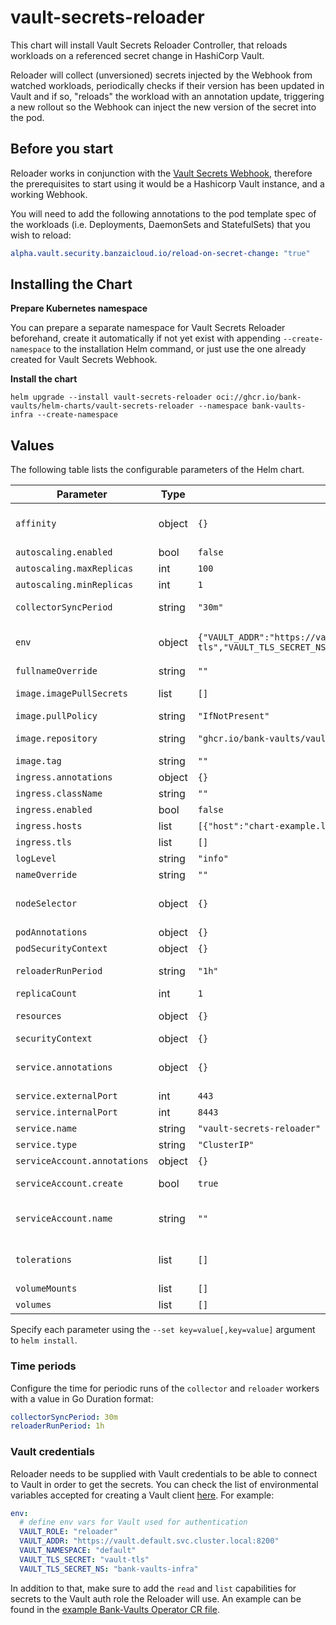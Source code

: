 # vault-secrets-reloader

This chart will install Vault Secrets Reloader Controller, that reloads workloads on a referenced secret change in HashiCorp Vault.

Reloader will collect (unversioned) secrets injected by the Webhook from watched workloads, periodically checks if their version has been updated in Vault and if so, "reloads" the workload with an annotation update, triggering a new rollout so the Webhook can inject the new version of the secret into the pod.

## Before you start

Reloader works in conjunction with the [Vault Secrets Webhook](https://github.com/bank-vaults/vault-secrets-webhook), therefore the prerequisites to start using it would be a Hashicorp Vault instance, and a working Webhook.

You will need to add the following annotations to the pod template spec of the workloads (i.e. Deployments, DaemonSets and StatefulSets) that you wish to reload:

```yaml
alpha.vault.security.banzaicloud.io/reload-on-secret-change: "true"
```

## Installing the Chart

**Prepare Kubernetes namespace**

You can prepare a separate namespace for Vault Secrets Reloader beforehand, create it automatically if not yet exist with appending `--create-namespace` to the installation Helm command, or just use the one already created for Vault Secrets Webhook.

**Install the chart**

```shell
helm upgrade --install vault-secrets-reloader oci://ghcr.io/bank-vaults/helm-charts/vault-secrets-reloader --namespace bank-vaults-infra --create-namespace
```

## Values

The following table lists the configurable parameters of the Helm chart.

| Parameter | Type | Default | Description |
| --- | ---- | ------- | ----------- |
| `affinity` | object | `{}` | Node affinity settings for the pods. Check: https://kubernetes.io/docs/concepts/scheduling-eviction/assign-pod-node/ |
| `autoscaling.enabled` | bool | `false` | Enable Reloader horizontal pod autoscaling |
| `autoscaling.maxReplicas` | int | `100` | Maximum number of replicas |
| `autoscaling.minReplicas` | int | `1` | Minimum number of replicas |
| `collectorSyncPeriod` | string | `"30m"` | Time interval for the collector worker to run in Go Duration format |
| `env` | object | `{"VAULT_ADDR":"https://vault.default.svc.cluster.local:8200","VAULT_ROLE":"reloader","VAULT_TLS_SECRET":"vault-tls","VAULT_TLS_SECRET_NS":"bank-vaults-infra"}` | Custom environment variables available to Reloader Define environment variables for Vault authentication here |
| `fullnameOverride` | string | `""` | Override app full name |
| `image.imagePullSecrets` | list | `[]` | Container image pull secrets for private repositories |
| `image.pullPolicy` | string | `"IfNotPresent"` | Container image pull policy |
| `image.repository` | string | `"ghcr.io/bank-vaults/vault-secrets-reloader"` | Container image repo that contains the Reloader Controller |
| `image.tag` | string | `""` | Container image tag |
| `ingress.annotations` | object | `{}` | Reloader ingress annotations |
| `ingress.className` | string | `""` | Reloader IngressClass name |
| `ingress.enabled` | bool | `false` | Enable Reloader ingress |
| `ingress.hosts` | list | `[{"host":"chart-example.local","paths":[{"path":"/","pathType":"ImplementationSpecific"}]}]` | Reloader ingress hosts |
| `ingress.tls` | list | `[]` | Reloader ingress tls |
| `logLevel` | string | `"info"` | Log level |
| `nameOverride` | string | `""` | Override app name |
| `nodeSelector` | object | `{}` | Node labels for pod assignment. Check: https://kubernetes.io/docs/concepts/scheduling-eviction/assign-pod-node/#nodeselector |
| `podAnnotations` | object | `{}` | Extra annotations to add to pod metadata |
| `podSecurityContext` | object | `{}` | Pod security context for Reloader deployment |
| `reloaderRunPeriod` | string | `"1h"` | Time interval for the reloader worker to run in Go Duration format |
| `replicaCount` | int | `1` | Number of replicas |
| `resources` | object | `{}` | Resources to request for the deployment and pods |
| `securityContext` | object | `{}` | Pod security context for Reloader containers |
| `service.annotations` | object | `{}` | Reloader service annotations, e.g. if type is AWS LoadBalancer and you want to add security groups |
| `service.externalPort` | int | `443` | Reloader service external port |
| `service.internalPort` | int | `8443` | Reloader service internal port |
| `service.name` | string | `"vault-secrets-reloader"` | Reloader service name |
| `service.type` | string | `"ClusterIP"` | Reloader service type |
| `serviceAccount.annotations` | object | `{}` | Annotations to add to the service account |
| `serviceAccount.create` | bool | `true` | Specifies whether a service account should be created |
| `serviceAccount.name` | string | `""` | The name of the service account to use. If not set and create is true, a name is generated using the fullname template |
| `tolerations` | list | `[]` | List of node tolerations for the pods. Check: https://kubernetes.io/docs/concepts/scheduling-eviction/taint-and-toleration/ |
| `volumeMounts` | list | `[]` | Extra volume mounts for Reloader deployment |
| `volumes` | list | `[]` | Extra volume definitions for Reloader deployment |

Specify each parameter using the `--set key=value[,key=value]` argument to `helm install`.

### Time periods

Configure the time for periodic runs of the `collector` and `reloader` workers with a value in Go Duration format:

```yaml
collectorSyncPeriod: 30m
reloaderRunPeriod: 1h
```

### Vault credentials

 Reloader needs to be supplied with Vault credentials to be able to connect to Vault in order to get the secrets. You can check the list of environmental variables accepted for creating a Vault client [here](https://developer.hashicorp.com/vault/docs/commands#environment-variables). For example:

```yaml
env:
  # define env vars for Vault used for authentication
  VAULT_ROLE: "reloader"
  VAULT_ADDR: "https://vault.default.svc.cluster.local:8200"
  VAULT_NAMESPACE: "default"
  VAULT_TLS_SECRET: "vault-tls"
  VAULT_TLS_SECRET_NS: "bank-vaults-infra"
```

In addition to that, make sure to add the `read` and `list` capabilities for secrets to the Vault auth role the Reloader will use. An example can be found in the [example Bank-Vaults Operator CR file](https://github.com/bank-vaults/vault-secrets-reloader/blob/main/e2e/deploy/vault/vault.yaml#L102).
